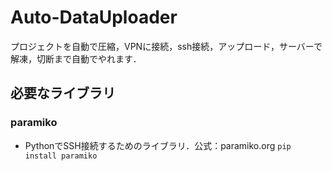 # Auto-DataUploader
プロジェクトを自動で圧縮，VPNに接続，ssh接続，アップロード，サーバーで解凍，切断まで自動でやれます．

## 必要なライブラリ
### paramiko
- PythonでSSH接続するためのライブラリ．公式：paramiko.org
```pip install paramiko```
